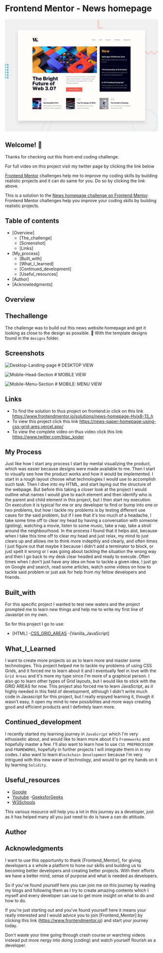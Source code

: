 # Frontend Mentor - News homepage

![Design preview for the News homepage coding challenge](./design/desktop-preview.jpg)

## Welcome! 👋

Thanks for checking out this front-end coding challenge.

For full video on this project visit my twitter page by clicking the link below 

[Frontend Mentor](https://www.frontendmentor.io) challenges help me to improve my coding skills by building realistic projects and it can do same for you. Do so by clicking the link above.

This is a solution to the [News homepage challenge on Frontend Mentor](https://www.frontendmentor.io/challenges/news-homepage-H6SWTa1MFl). Frontend Mentor challenges help you improve your coding skills by building realistic projects.

## Table of contents

- [Overview]
  - [The_challenge]
  - [Screenshot]
  - [Links]
- [My_process]
  - [Built_with]
  - [What_I_learned]
  - [Continued_development]
  - [Useful_resources]
- [Author]
- [Acknowledgments]

## Overview

## Thechallenge

The challenge was to build out this news website homepage and get it looking as close to the design as possible. 🚀
With the template designs found in the `designs` folder.


## Screenshots
![Desktop-Landing-page](https://user-images.githubusercontent.com/98083831/211720281-e061880e-c331-4752-8d13-7c4f58ea94b1.png)
                                                      # DESKTOP VIEW
                                                      
![Mobile-Head-Section](https://user-images.githubusercontent.com/98083831/211720303-16755802-415d-445c-a5a5-0b1041eaf22b.png)
                                                      # MOBILE VIEW
                                                      
![Mobile-Menu-Section](https://user-images.githubusercontent.com/98083831/211720327-83064f45-e887-4cee-99e9-d4e5f4e51367.png)
                                                      # MOBILE: MENU VIEW
                                                      
## Links
- To find the solution to thus project on frontend.io click on this link https://www.frontendmentor.io/solutions/news-homepage-Hvix8-13_h
- To view this project click this link https://news-paper-homepage-using-css-grid-ares.vercel.app/
- To view the complete video on thus video click this link https://www.twitter.com/blac_koder 

## My Process

Just like how I start any process I start by mental visualizing the product, which was easier because designs were made available to me.
Then I start to visually see how the product works and how it would be implemented. I start in a rough layout choose what technologies I would use to accomplish such task.
Then I dive into my HTML, and start laying out the structure of the webpage. But before this taking a closer look at the project I would outline what names I would give to each element and then identify who is the parent and child element in this project, but I then start my execution.
On execution it is typical for me or any developer to find or bump into one or two problems, but how i tackle my problems is by testing different use cases for the said problem, but if I see that it's too much of a headache, I take some time off to clear my head by having a conversation with someone (gisting), watching a movie, listen to some music, take a nap, take a stroll around the neighbourhood.
In the process I found that it helps alot, because when I take this time off to clear my head and just relax, my mind to just clears up and allows me to think more indepthly and clearly, and often times I just figure out that maybe it because i didn't add a terminator to block, or just spelt it wrong or I was going about tackling the situation the wrong way and then I go back to my desk clear headed and ready to execute.
Often times when I don't just have any idea on how to tackle a given idea, I just go on Google and search, read some articles, watch some videos on how to tackle said problem or just ask for help from my fellow developers and friends. 


## Built_with

For this specific project I wanted to test new waters and the project prompted me to learn new things and help me to write my first line of Javasript on my own.

So for this project I go to use:
- [HTML]
-[CSS_GRID_AREAS](For_the_layout) 
-[Vanilla_JavaScript]


## What_I_Learned

I want to create more projects so as to learn more and master some technologies.
This project helped me to tackle my problems of using CSS Grids, and it forced me to learn about it and I eventually feel in love with the `Grid Areas` and it's more my type since I'm more of a graphical person.
I also go to learn other types of Grid layouts, but I would like to stick with the GRID AREAS for now.
This project also forced me to learn JavaScript, as it highly needed in this field of development, although I didn't write much code in Javascript for this project, but I really enjoyed learning it, though it wasn't easy, it open my mind to new possibilites and more ways creating good and efficient products and I definitely learn more.


## Continued_development

I recently started my learning journey in `JavaScript` which I'm very ethusiastic about, and would like to learn more about it's `Frameworks` and hopefully master a few.
I'll also want to learn how to use `CSS PREPROCESSOR` and `FRAMEWORKS`, hopefully in further projects I will integrate them in in my codes.
I also want to learn `Blockchain Development` because I'm very intrigued with this new wave of technology, and would to get my hands on it by learning `Solidity`.


## Useful_resources

- [Google](https://www.google.com)
- [Youtube](https://www.youtube.com)
-[GeeksforGeeks](https://www.geeksforgeeks.com)
- [W3Schools](https://www.w3schools.com)

This various resource will help you a lot in this journey as a developer, just as it has helped many all you just need to do is have a can do attitude.


## Author

## Acknowledgments

I want to use this opportunity to thank [Frontend_Mentor], for giving developers a s whole a platform to hone our skills and building us to becoming better developers and creating better projects. With their efforts we have a better mind, sense of purpose and what is needed as developers.

So if you've found yourself here you can join me on this journey by reading my blogs and following them as I try to create amazing contents which I myself and every developer can use to get more insight on what to do and how to do.

If you're just starting out and you've found yourself here it means your really interested and I would advice you to join [Frontend_Mentor] by clicking this link (https://www.frontendmentor.io) and start your journey today.

Don't waste your time going through crash course or warching videos instead put more nergy into doing (coding) and watch yourself flourish as a developer.
